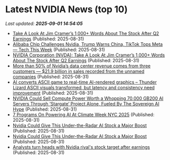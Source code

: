 # Latest NVIDIA News (top 10)
_Last updated: **2025-09-01 14:54:05**_

- [Take A Look At Jim Cramer’s 1,000+ Words About The Stock After Q2 Earnings](https://biztoc.com/x/ae04eee9bcdb9779) (Published: 2025-08-31)
- [Alibaba Chip Challenges Nvidia, Trump Warns China, TikTok Tops Meta — Tech This Week](https://biztoc.com/x/984f5d3d3ea7e1f0) (Published: 2025-08-31)
- [NVIDIA Corporation (NVDA): Take A Look At Jim Cramer’s 1,000+ Words About The Stock After Q2 Earnings](https://finance.yahoo.com/news/nvidia-corporation-nvda-look-jim-135827967.html) (Published: 2025-08-31)
- [More than 50% of Nvidia’s data center revenue comes from three customers — $21.9 billion in sales recorded from the unnamed companies](https://www.tomshardware.com/tech-industry/more-than-50-percent-of-nvidias-data-center-revenue-comes-from-three-customers-usd21-9-billion-in-sales-recorded-from-the-unnamed-companies) (Published: 2025-08-31)
- [AI converts ASCII game to real-time AI-rendered graphics – Thunder Lizard ASCII visuals transformed, but latency and consistency need improvement](https://www.tomshardware.com/tech-industry/artificial-intelligence/ai-converts-ascii-game-to-real-time-ai-rendered-graphics-thunder-lizard-ascii-visuals-transformed-but-latency-and-consistency-need-improvement) (Published: 2025-08-31)
- [NVIDIA Could Sell Compute Power Worth a Whopping 70,000 GB200 AI Servers Through ‘Stargate’ Project Alone, Fueled By The Sovereign AI Hype](https://wccftech.com/nvidia-could-sell-compute-power-worth-70000-gb200-ai-servers-through-stargate/) (Published: 2025-08-31)
- [7 Programs On Powering AI At Climate Week NYC 2025](https://www.forbes.com/sites/jonmcgowan/2025/08/31/7-programs-on-powering-ai-at-climate-week-nyc-2025/) (Published: 2025-08-31)
- [Nvidia Could Give This Under-the-Radar AI Stock a Major Boost](https://biztoc.com/x/b929f00fc5b05795) (Published: 2025-08-31)
- [Nvidia Could Give This Under-the-Radar AI Stock a Major Boost](https://consent.yahoo.com/v2/collectConsent?sessionId=1_cc-session_1b2e402d-f591-4933-a697-766bf1525715) (Published: 2025-08-31)
- [Analysts turn heads with Nvidia rival's stock target after earnings](https://biztoc.com/x/62a5ca93c5bb1252) (Published: 2025-08-31)
